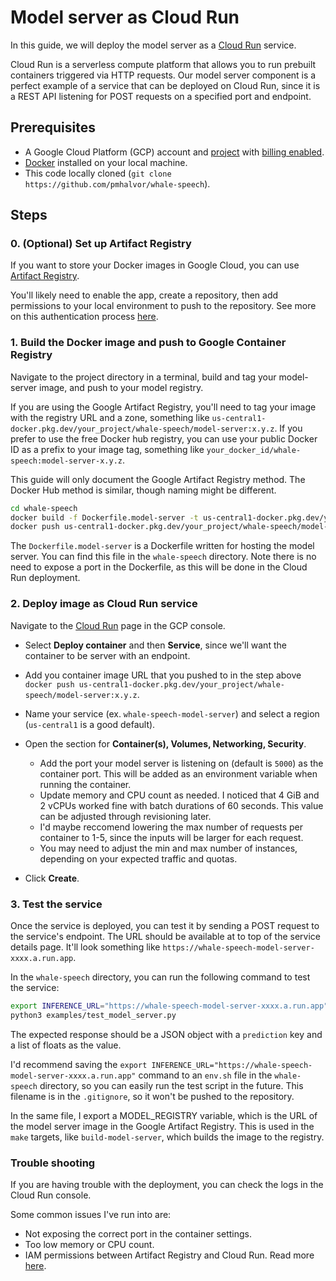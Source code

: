 # Model server as Cloud Run
In this guide, we will deploy the model server as a [Cloud Run](https://cloud.google.com/run/) service. 

Cloud Run is a serverless compute platform that allows you to run prebuilt containers triggered via HTTP requests.
Our model server component is a perfect example of a service that can be deployed on Cloud Run, since it is a REST API listening for POST requests on a specified port and endpoint.

## Prerequisites
- A Google Cloud Platform (GCP) account and [project](https://cloud.google.com/resource-manager/docs/creating-managing-projects) with [billing enabled](https://cloud.google.com/billing/docs/how-to/modify-project).
- [Docker](https://github.com/docker/docker-install?tab=readme-ov-file#usage) installed on your local machine.
- This code locally cloned (`git clone https://github.com/pmhalvor/whale-speech`).

## Steps

### 0. (Optional) Set up Artifact Registry
If you want to store your Docker images in Google Cloud, you can use [Artifact Registry](https://cloud.google.com/artifact-registry/docs/overview).

You'll likely need to enable the app, create a repository, then add permissions to your local environment to push to the repository.
See more on this authentication process [here](https://cloud.google.com/artifact-registry/docs/docker/pushing-and-pulling#auth).

### 1. Build the Docker image and push to Google Container Registry
Navigate to the project directory in a terminal, build and tag your model-server image, and push to your model registry.

If you are using the Google Artifact Registry, you'll need to tag your image with the registry URL and a zone, something like `us-central1-docker.pkg.dev/your_project/whale-speech/model-server:x.y.z`.
If you prefer to use the free Docker hub registry, you can use your public Docker ID as a prefix to your image tag, something like `your_docker_id/whale-speech:model-server-x.y.z`.

This guide will only document the Google Artifact Registry method. The Docker Hub method is similar, though naming might be different. 

```bash
cd whale-speech
docker build -f Dockerfile.model-server -t us-central1-docker.pkg.dev/your_project/whale-speech/model-server:x.y.z  .
docker push us-central1-docker.pkg.dev/your_project/whale-speech/model-server:x.y.z
```

The `Dockerfile.model-server` is a Dockerfile written for hosting the model server. 
You can find this file in the `whale-speech` directory.
Note there is no need to expose a port in the Dockerfile, as this will be done in the Cloud Run deployment.


### 2. Deploy image as Cloud Run service
Navigate to the [Cloud Run](https://console.cloud.google.com/run) page in the GCP console.

- Select **Deploy container** and then **Service**, since we'll want the container to be server with an endpoint.
- Add you container image URL that you pushed to in the step above `docker push us-central1-docker.pkg.dev/your_project/whale-speech/model-server:x.y.z`.
- Name your service (ex. `whale-speech-model-server`) and select a region (`us-central1` is a good default).
- Open the section for **Container(s), Volumes, Networking, Security**.
    - Add the port your model server is listening on (default is `5000`) as the container port. This will be added as an environment variable when running the container.
    - Update memory and CPU count as needed. I noticed that 4 GiB and 2 vCPUs worked fine with batch durations of 60 seconds. This value can be adjusted through revisioning later. 
    - I'd maybe reccomend lowering the max number of requests per container to 1-5, since the inputs will be larger for each request.
    - You may need to adjust the min and max number of instances, depending on your expected traffic and quotas. 

- Click **Create**.

### 3. Test the service
Once the service is deployed, you can test it by sending a POST request to the service's endpoint.
The URL should be available at to top of the service details page. It'll look something like `https://whale-speech-model-server-xxxx.a.run.app`.

In the `whale-speech` directory, you can run the following command to test the service:
```bash
export INFERENCE_URL="https://whale-speech-model-server-xxxx.a.run.app"
python3 examples/test_model_server.py
```

The expected response should be a JSON object with a `prediction` key and a list of floats as the value.

I'd recommend saving the `export INFERENCE_URL="https://whale-speech-model-server-xxxx.a.run.app"` command to an `env.sh` file in the `whale-speech` directory, so you can easily run the test script in the future. This filename is in the `.gitignore`, so it won't be pushed to the repository.

In the same file, I export a MODEL_REGISTRY variable, which is the URL of the model server image in the Google Artifact Registry. This is used in the `make` targets, like `build-model-server`, which builds the image to the registry.


### Trouble shooting
If you are having trouble with the deployment, you can check the logs in the Cloud Run console.

Some common issues I've run into are:
- Not exposing the correct port in the container settings.
- Too low memory or CPU count.
- IAM permissions between Artifact Registry and Cloud Run. Read more [here](https://cloud.google.com/artifact-registry/docs/access-control#iam).